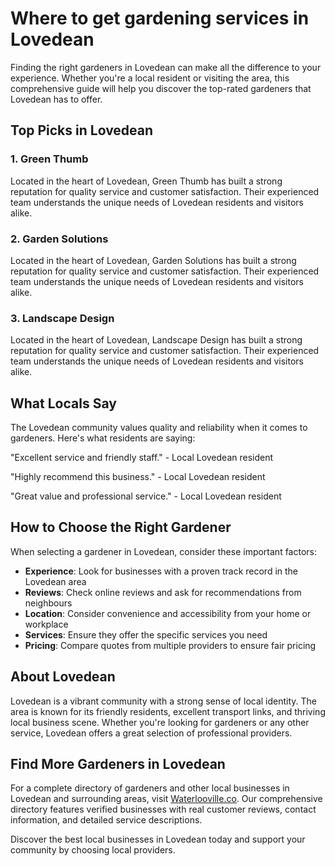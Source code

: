 # Where to get gardening services in Lovedean

Finding the right gardeners in Lovedean can make all the difference to your experience. Whether you're a local resident or visiting the area, this comprehensive guide will help you discover the top-rated gardeners that Lovedean has to offer.

## Top Picks in Lovedean

### 1. Green Thumb
Located in the heart of Lovedean, Green Thumb has built a strong reputation for quality service and customer satisfaction. Their experienced team understands the unique needs of Lovedean residents and visitors alike.

### 2. Garden Solutions
Located in the heart of Lovedean, Garden Solutions has built a strong reputation for quality service and customer satisfaction. Their experienced team understands the unique needs of Lovedean residents and visitors alike.

### 3. Landscape Design
Located in the heart of Lovedean, Landscape Design has built a strong reputation for quality service and customer satisfaction. Their experienced team understands the unique needs of Lovedean residents and visitors alike.

## What Locals Say

The Lovedean community values quality and reliability when it comes to gardeners. Here's what residents are saying:

"Excellent service and friendly staff." - Local Lovedean resident

"Highly recommend this business." - Local Lovedean resident

"Great value and professional service." - Local Lovedean resident

## How to Choose the Right Gardener

When selecting a gardener in Lovedean, consider these important factors:

- **Experience**: Look for businesses with a proven track record in the Lovedean area
- **Reviews**: Check online reviews and ask for recommendations from neighbours
- **Location**: Consider convenience and accessibility from your home or workplace
- **Services**: Ensure they offer the specific services you need
- **Pricing**: Compare quotes from multiple providers to ensure fair pricing

## About Lovedean

Lovedean is a vibrant community with a strong sense of local identity. The area is known for its friendly residents, excellent transport links, and thriving local business scene. Whether you're looking for gardeners or any other service, Lovedean offers a great selection of professional providers.

## Find More Gardeners in Lovedean

For a complete directory of gardeners and other local businesses in Lovedean and surrounding areas, visit [Waterlooville.co](https://waterlooville.co). Our comprehensive directory features verified businesses with real customer reviews, contact information, and detailed service descriptions.

Discover the best local businesses in Lovedean today and support your community by choosing local providers.

